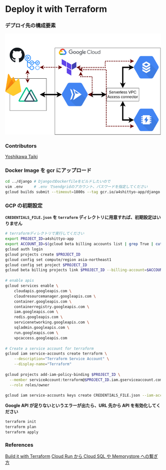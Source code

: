 # Deploy it with Terraform

### デプロイ先の構成要素

![terraform-build](../images/terraform.png)

### Contributors

[Yoshikawa Taiki](https://github.com/yoshikawa)

### Docker Image を gcr にアップロード

```sh
cd ../django # DjangoのDockerfileをビルドしたいので
vim .env     # .env でsendgridのアカウント、パスワードを指定してください
gcloud builds submit --timeout=1800s --tag gcr.io/a4shittyo-app/django
```

### GCP の初期設定

**`CREDENTIALS_FILE.json` を `terraform` ディレクトリに用意すれば、初期設定はいりません**

```sh
# terraformディレクトリで実行してください
export PROJECT_ID=a4shittyo-app
export ACCOUNT_ID=$(gcloud beta billing accounts list | grep True | cut -d ' ' -f1)
gcloud auth login
gcloud projects create $PROJECT_ID
gcloud config set compute/region asia-northeast1
gcloud config set project $PROJECT_ID
gcloud beta billing projects link $PROJECT_ID --billing-account=$ACCOUNT_ID

# enable apis
gcloud services enable \
    cloudapis.googleapis.com \
    cloudresourcemanager.googleapis.com \
    container.googleapis.com \
    containerregistry.googleapis.com \
    iam.googleapis.com \
    redis.googleapis.com \
    servicenetworking.googleapis.com \
    sqladmin.googleapis.com \
    run.googleapis.com \
    vpcaccess.googleapis.com

# Create a service account for terraform
gcloud iam service-accounts create terraform \
    --description="Terraform Service Account" \
    --display-name="Terraform"

gcloud projects add-iam-policy-binding $PROJECT_ID \
  --member serviceAccount:terraform@$PROJECT_ID.iam.gserviceaccount.com \
  --role roles/owner

gcloud iam service-accounts keys create CREDENTIALS_FILE.json --iam-account=terraform@$PROJECT_ID.iam.gserviceaccount.com --project $PROJECT_ID
```

**Google API が足りないというエラーが出たら、URL 先から API を有効化してください**

```sh
terraform init
terraform plan
terraform apply
```

### References

[Build it with Terraform](https://hackersandslackers.com/terraform-with-google-cloud/)
[Cloud Run から Cloud SQL や Memorystore への繋ぎ方](https://allabout-tech.hatenablog.com/entry/2020/06/30/133859)
